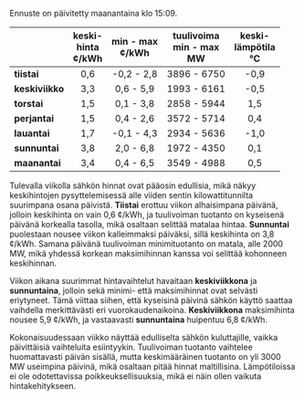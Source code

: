 Ennuste on päivitetty maanantaina klo 15:09.

|             | keski-<br>hinta<br>¢/kWh | min - max<br>¢/kWh | tuulivoima<br>min - max<br>MW | keski-<br>lämpötila<br>°C |
|:-------------|:----------------:|:----------------:|:-------------:|:-------------:|
| **tiistai**  | 0,6              | -0,2 - 2,8       | 3896 - 6750   | -0,9          |
| **keskiviikko** | 3,3           | 0,6 - 5,9        | 1993 - 6161   | -0,5          |
| **torstai**  | 1,5              | 0,1 - 3,8        | 2858 - 5944   | 1,5           |
| **perjantai** | 1,5             | 0,4 - 2,6        | 3572 - 5714   | 0,4           |
| **lauantai** | 1,7              | -0,1 - 4,3       | 2934 - 5636   | -1,0          |
| **sunnuntai** | 3,8            | 2,0 - 6,8        | 1972 - 4350   | 0,1           |
| **maanantai** | 3,4            | 0,4 - 6,5        | 3549 - 4988   | 0,5           |

Tulevalla viikolla sähkön hinnat ovat pääosin edullisia, mikä näkyy keskihintojen pysyttelemisessä alle viiden sentin kilowattitunnilta suurimpana osana päivistä. **Tiistai** erottuu viikon alhaisimpana päivänä, jolloin keskihinta on vain 0,6 ¢/kWh, ja tuulivoiman tuotanto on kyseisenä päivänä korkealla tasolla, mikä osaltaan selittää matalaa hintaa. **Sunnuntai** puolestaan nousee viikon kalleimmaksi päiväksi, sillä keskihinta on 3,8 ¢/kWh. Samana päivänä tuulivoiman minimituotanto on matala, alle 2000 MW, mikä yhdessä korkean maksimihinnan kanssa voi selittää kohonneen keskihinnan.

Viikon aikana suurimmat hintavaihtelut havaitaan **keskiviikkona** ja **sunnuntaina**, jolloin sekä minimi- että maksimihinnat ovat selvästi eriytyneet. Tämä viittaa siihen, että kyseisinä päivinä sähkön käyttö saattaa vaihdella merkittävästi eri vuorokaudenaikoina. **Keskiviikkona** maksimihinta nousee 5,9 ¢/kWh, ja vastaavasti **sunnuntaina** huipentuu 6,8 ¢/kWh.

Kokonaisuudessaan viikko näyttää edulliselta sähkön kuluttajille, vaikka päivittäisiä vaihteluita esiintyykin. Tuulivoiman tuotanto vaihtelee huomattavasti päivän sisällä, mutta keskimääräinen tuotanto on yli 3000 MW useimpina päivinä, mikä osaltaan pitää hinnat maltillisina. Lämpötiloissa ei ole odotettavissa poikkeuksellisuuksia, mikä ei näin ollen vaikuta hintakehitykseen.